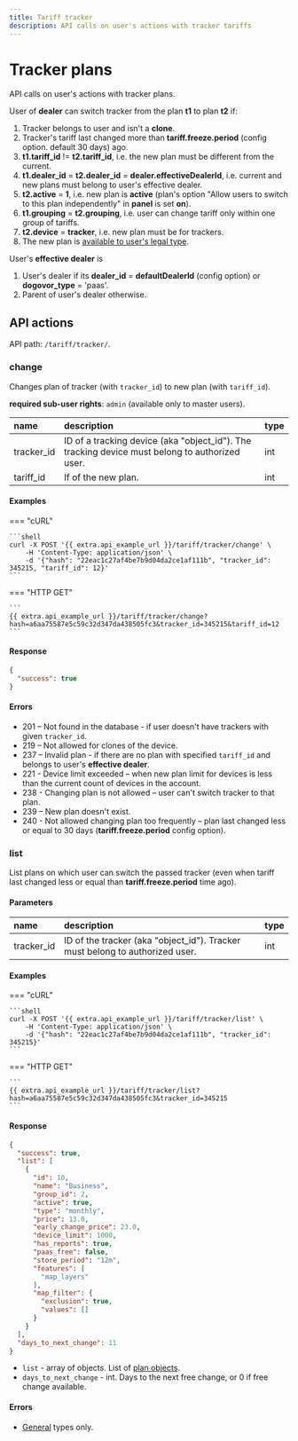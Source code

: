 ```yaml
---
title: Tariff tracker
description: API calls on user's actions with tracker tariffs
---
```


# Tracker plans

API calls on user's actions with tracker plans.

User of **dealer** can switch tracker from the plan **t1** to plan **t2** if:

1. Tracker belongs to user and isn't a **clone**.
2. Tracker's tariff last changed more than **tariff.freeze.period** (config option. default 30 days) ago.
3. **t1.tariff_id** != **t2.tariff_id**, i.e. the new plan must be different from the current.
4. **t1.dealer_id** = **t2.dealer_id** = **dealer.effectiveDealerId**, i.e. current and new plans must belong to user's effective dealer.
5. **t2.active** = **1**, i.e. new plan is **active** (plan's option "Allow users to switch to this plan independently" in **panel** is set **on**).
6. **t1.grouping** = **t2.grouping**, i.e. user can change tariff only within one group of tariffs.
7. **t2.device** = **tracker**, i.e. new plan must be for trackers.
8. The new plan is [available to user's legal type](index.md#plan).

User's **effective dealer** is

1. User's dealer if its **dealer_id** = **defaultDealerId** (config option) or **dogovor_type** = 'paas'.
2. Parent of user's dealer otherwise.


## API actions

API path: `/tariff/tracker/`.

### change

Changes plan of tracker (with `tracker_id`) to new plan (with `tariff_id`).

**required sub-user rights**: `admin` (available only to master users).

| name       | description                                                                                    | type |
|:-----------|:-----------------------------------------------------------------------------------------------|:-----|
| tracker_id | ID of a tracking device (aka "object_id"). The tracking device must belong to authorized user. | int  |
| tariff_id  | If of the new plan.                                                                            | int  |

#### Examples

=== "cURL"

    ```shell
    curl -X POST '{{ extra.api_example_url }}/tariff/tracker/change' \
        -H 'Content-Type: application/json' \
        -d '{"hash": "22eac1c27af4be7b9d04da2ce1af111b", "tracker_id": 345215, "tariff_id": 12}'
    ```

=== "HTTP GET"

    ```
    {{ extra.api_example_url }}/tariff/tracker/change?hash=a6aa75587e5c59c32d347da438505fc3&tracker_id=345215&tariff_id=12
    ```

#### Response

```json
{
  "success": true
}
```

#### Errors

* 201 – Not found in the database - if user doesn't have trackers with given `tracker_id`.
* 219 – Not allowed for clones of the device.
* 237 – Invalid plan - if there are no plan with specified `tariff_id` and belongs to user's **effective dealer**.
* 221 - Device limit exceeded – when new plan limit for devices is less than the current count of devices in the account.
* 238 - Changing plan is not allowed – user can't switch tracker to that plan.
* 239 – New plan doesn't exist.
* 240 - Not allowed changing plan too frequently – plan last changed less or equal to 30 days (**tariff.freeze.period** config option).


### list

List plans on which user can switch the passed tracker (even when tariff last changed less or equal than **tariff.freeze.period** time ago).

#### Parameters

| name       | description                                                                  | type |
|:-----------|:-----------------------------------------------------------------------------|:-----|
| tracker_id | ID of the tracker (aka "object_id"). Tracker must belong to authorized user. | int  |

#### Examples

=== "cURL"

    ```shell
    curl -X POST '{{ extra.api_example_url }}/tariff/tracker/list' \
        -H 'Content-Type: application/json' \
        -d '{"hash": "22eac1c27af4be7b9d04da2ce1af111b", "tracker_id": 345215}'
    ```

=== "HTTP GET"

    ```
    {{ extra.api_example_url }}/tariff/tracker/list?hash=a6aa75587e5c59c32d347da438505fc3&tracker_id=345215
    ```

#### Response

```json
{
  "success": true,
  "list": [
    {
      "id": 10,
      "name": "Business",
      "group_id": 2,
      "active": true,
      "type": "monthly",
      "price": 13.0,
      "early_change_price": 23.0,
      "device_limit": 1000,
      "has_reports": true,
      "paas_free": false,
      "store_period": "12m",
      "features": [
        "map_layers"
      ],
      "map_filter": {
        "exclusion": true,
        "values": []
      }
    }
  ],
  "days_to_next_change": 11
}
```

* `list` - array of objects. List of [plan objects](index.md#plan-object).
* `days_to_next_change` - int. Days to the next free change, or 0 if free change available.

#### Errors

* [General](../../../getting-started/errors.md#error-codes) types only.
